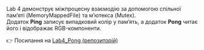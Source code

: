 Lab 4 демонструє міжпроцесну взаємодію за допомогою спільної пам’яті (MemoryMappedFile) та м’ютекса (Mutex).  
Додаток **Ping** записує випадковий колір у пам’ять, а додаток **Pong** читає його і відображає RGB-компоненти.

👉 Посилання на [Lab4_Pong (репозиторій)](https://github.com/BKhmil/.NET-Lab4_Pong)
